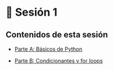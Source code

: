 # 🔹 Sesión 1

## Contenidos de esta sesión

- [Parte A: Básicos de Python](parte_a.md)

- [Parte B: Condicionantes y for loops](parte_b.md)
